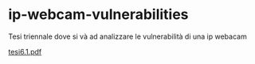 # ip-webcam-vulnerabilities
Tesi triennale dove si và ad analizzare le vulnerabilità di una ip webacam

[tesi6.1.pdf](https://github.com/AlessandroPerez/ip-webcam-vulnerabilities/files/12584216/tesi6.1.pdf)
